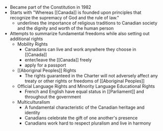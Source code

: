 - Became part of the Constitution in 1982
- Starts with "Whereas  [[Canada]]  is  founded  upon  principles  that recognize the supremacy of God and the rule of law."
	- underlines the importance of religious traditions to Canadian society and the dignity and worth of the human person
- Attempts to summarize fundamental freedoms while also setting out additional rights
	- Mobility Rights
		- Canadians can live and work anywhere they choose in [[Canada]]
		- enter/leave the [[Canada]] freely
		- apply for a passport
	- [[Aboriginal Peoples]]  Rights
		- The rights guaranteed in the Charter will not adversely affect any treaty or other rights or freedoms of [[Aboriginal Peoples]]
	- Official Language Rights and Minority Language Educational Rights
		- French and English have equal status in [[Parliament]] and throughout the government
	- Multiculturalism
		- A fundamental characteristic of the Canadian heritage and identity
		- Canadians celebrate the gift of one another's presence
		- Canadians work hard to respect pluralism and live in harmony